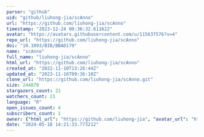 ```yaml
---
parser: "github"
uid: "github/liuhong-jia/scAnno"
url: "https://github.com/liuhong-jia/scAnno"
timestamp: "2023-12-24 00:36:32.611622"
avatar: "https://avatars.githubusercontent.com/u/115637576?v=4"
repo_url: "https://github.com/liuhong-jia/scAnno"
doi: "10.1093/BIB/BBAD179"
name: "scAnno"
full_name: "liuhong-jia/scAnno"
html_url: "https://github.com/liuhong-jia/scAnno"
created_at: "2022-11-10T13:26:44Z"
updated_at: "2023-11-16T09:36:10Z"
clone_url: "https://github.com/liuhong-jia/scAnno.git"
size: 244870
stargazers_count: 21
watchers_count: 21
language: "R"
open_issues_count: 4
subscribers_count: 1
owner: {"html_url": "https://github.com/liuhong-jia", "avatar_url": "https://avatars.githubusercontent.com/u/115637576?v=4", "login": "liuhong-jia", "type": "User"}
date: "2024-05-18 14:21:33.773212"
---
```

